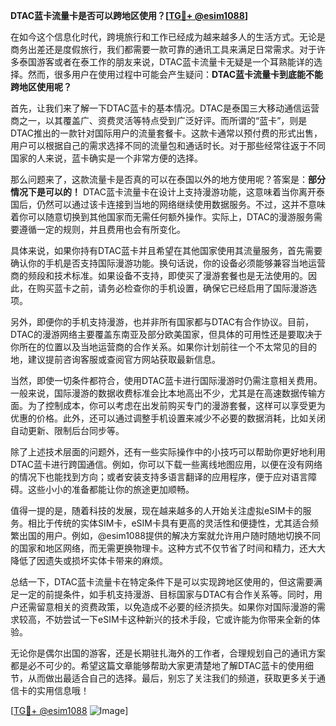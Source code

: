 **DTAC蓝卡流量卡是否可以跨地区使用？[[TG💪+ @esim1088](https://t.me/s/esim1088)]**

在如今这个信息化时代，跨境旅行和工作已经成为越来越多人的生活方式。无论是商务出差还是度假旅行，我们都需要一款可靠的通讯工具来满足日常需求。对于许多泰国游客或者在泰工作的朋友来说，DTAC蓝卡流量卡无疑是一个耳熟能详的选择。然而，很多用户在使用过程中可能会产生疑问：**DTAC蓝卡流量卡到底能不能跨地区使用呢？**

首先，让我们来了解一下DTAC蓝卡的基本情况。DTAC是泰国三大移动通信运营商之一，以其覆盖广、资费灵活等特点受到广泛好评。而所谓的“蓝卡”，则是DTAC推出的一款针对国际用户的流量套餐卡。这款卡通常以预付费的形式出售，用户可以根据自己的需求选择不同的流量包和通话时长。对于那些经常往返于不同国家的人来说，蓝卡确实是一个非常方便的选择。

那么问题来了，这款流量卡是否真的可以在泰国以外的地方使用呢？答案是：**部分情况下是可以的！** DTAC蓝卡流量卡在设计上支持漫游功能，这意味着当你离开泰国后，仍然可以通过该卡连接到当地的网络继续使用数据服务。不过，这并不意味着你可以随意切换到其他国家而无需任何额外操作。实际上，DTAC的漫游服务需要遵循一定的规则，并且费用也会有所变化。

具体来说，如果你持有DTAC蓝卡并且希望在其他国家使用其流量服务，首先需要确认你的手机是否支持国际漫游功能。换句话说，你的设备必须能够兼容当地运营商的频段和技术标准。如果设备不支持，即使买了漫游套餐也是无法使用的。因此，在购买蓝卡之前，请务必检查你的手机设置，确保它已经启用了国际漫游选项。

另外，即便你的手机支持漫游，也并非所有国家都与DTAC有合作协议。目前，DTAC的漫游网络主要覆盖东南亚及部分欧美国家，但具体的可用性还是要取决于你所在的位置以及当地运营商的合作关系。如果你计划前往一个不太常见的目的地，建议提前咨询客服或查阅官方网站获取最新信息。

当然，即使一切条件都符合，使用DTAC蓝卡进行国际漫游时仍需注意相关费用。一般来说，国际漫游的数据收费标准会比本地高出不少，尤其是在高速数据传输方面。为了控制成本，你可以考虑在出发前购买专门的漫游套餐，这样可以享受更为优惠的价格。此外，还可以通过调整手机设置来减少不必要的数据消耗，比如关闭自动更新、限制后台同步等。

除了上述技术层面的问题外，还有一些实际操作中的小技巧可以帮助你更好地利用DTAC蓝卡进行跨国通信。例如，你可以下载一些离线地图应用，以便在没有网络的情况下也能找到方向；或者安装支持多语言翻译的应用程序，便于应对语言障碍。这些小小的准备都能让你的旅途更加顺畅。

值得一提的是，随着科技的发展，现在越来越多的人开始关注虚拟eSIM卡的服务。相比于传统的实体SIM卡，eSIM卡具有更高的灵活性和便捷性，尤其适合频繁出国的用户。例如，@esim1088提供的解决方案就允许用户随时随地切换不同的国家和地区网络，而无需更换物理卡。这种方式不仅节省了时间和精力，还大大降低了因遗失或损坏实体卡带来的麻烦。

总结一下，DTAC蓝卡流量卡在特定条件下是可以实现跨地区使用的，但这需要满足一定的前提条件，如手机支持漫游、目标国家与DTAC有合作关系等。同时，用户还需留意相关的资费政策，以免造成不必要的经济损失。如果你对国际漫游的需求较高，不妨尝试一下eSIM卡这种新兴的技术手段，它或许能为你带来全新的体验。

无论你是偶尔出国的游客，还是长期驻扎海外的工作者，合理规划自己的通讯方案都是必不可少的。希望这篇文章能够帮助大家更清楚地了解DTAC蓝卡的使用细节，从而做出最适合自己的选择。最后，别忘了关注我们的频道，获取更多关于通信卡的实用信息哦！

[[TG💪+ @esim1088](https://t.me/s/esim1088) ![Image](https://i.postimg.cc/4NQfJmqS/Snipaste-2025-05-13-00-14-12.png)]